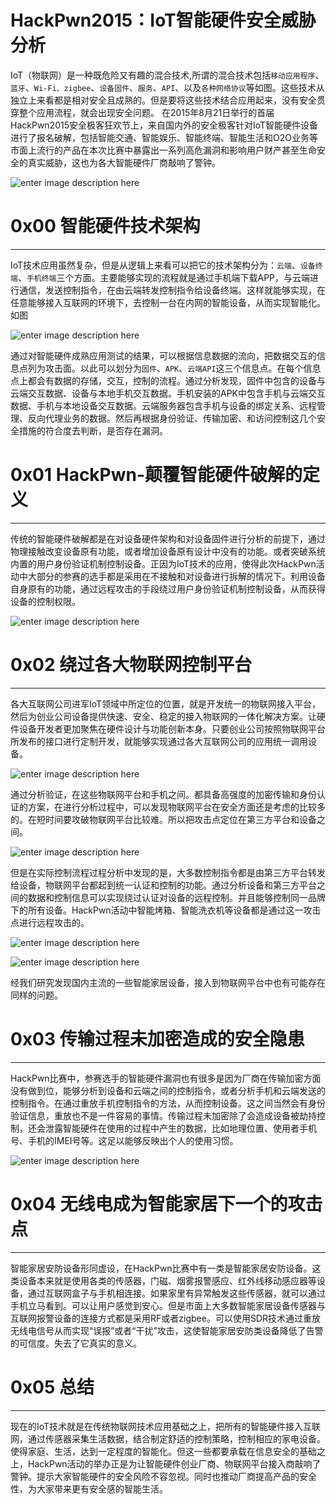 # HackPwn2015：IoT智能硬件安全威胁分析

IoT（物联网）是一种既危险又有趣的混合技术,所谓的混合技术包括`移动应用程序`、`蓝牙`、`Wi-Fi、zigbee`、`设备固件`、`服务`、`API`、以及`各种网络协议`等如图。这些技术从独立上来看都是相对安全且成熟的。但是要将这些技术结合应用起来，没有安全贯穿整个应用流程，就会出现安全问题。 在2015年8月21日举行的首届HackPwn2015安全极客狂欢节上，来自国内外的安全极客针对IoT智能硬件设备进行了报名破解，包括智能交通、智能娱乐、智能终端、智能生活和O2O业务等市面上流行的产品在本次比赛中暴露出一系列高危漏洞和影响用户财产甚至生命安全的真实威胁，这也为各大智能硬件厂商敲响了警钟。

![enter image description here](http://drops.javaweb.org/uploads/images/cafd67325ff9ae1fd532ea31423337f0c0fa7752.jpg)

0x00 智能硬件技术架构
=============

* * *

IoT技术应用虽然复杂，但是从逻辑上来看可以把它的技术架构分为：`云端`、`设备终端`、`手机终端`三个方面。主要能够实现的流程就是通过手机端下载APP，与云端进行通信，发送控制指令，在由云端转发控制指令给设备终端。这样就能够实现，在任意能够接入互联网的环境下，去控制一台在内网的智能设备，从而实现智能化。如图

![enter image description here](http://drops.javaweb.org/uploads/images/203653f805dd8fe81ed3a1fb7281202e570eab4d.jpg)

通过对智能硬件成熟应用测试的结果，可以根据信息数据的流向，把数据交互的信息点列为攻击面。以此可以划分为`固件`、`APK`、`云端API`这三个信息点。在每个信息点上都会有数据的存储，交互，控制的流程。通过分析发现，固件中包含的设备与云端交互数据、设备与本地手机交互数据。手机安装的APK中包含手机与云端交互数据、手机与本地设备交互数据。云端服务器包含手机与设备的绑定关系、远程管理、反向代理业务的数据。然后再根据身份验证、传输加密、和访问控制这几个安全措施的符合度去判断，是否存在漏洞。

0x01 HackPwn-颠覆智能硬件破解的定义
========================

* * *

传统的智能硬件破解都是在对设备硬件架构和对设备固件进行分析的前提下，通过物理接触改变设备原有功能，或者增加设备原有设计中没有的功能。或者突破系统内置的用户身份验证机制控制设备。正因为IoT技术的应用，使得此次HackPwn活动中大部分的参赛的选手都是采用在不接触和对设备进行拆解的情况下。利用设备自身原有的功能，通过远程攻击的手段绕过用户身份验证机制控制设备，从而获得设备的控制权限。

![enter image description here](http://drops.javaweb.org/uploads/images/32d720fef581d8990c04d3c9585e0359918c2f78.jpg)

0x02 绕过各大物联网控制平台
================

* * *

各大互联网公司进军IoT领域中所定位的位置，就是开发统一的物联网接入平台，然后为创业公司设备提供快速、安全、稳定的接入物联网的一体化解决方案。让硬件设备开发者更加聚焦在硬件设计与功能创新本身。只要创业公司按照物联网平台所发布的接口进行定制开发，就能够实现通过各大互联网公司的应用统一调用设备。

![enter image description here](http://drops.javaweb.org/uploads/images/4438c231643c298caa06e97833879725fc8b44be.jpg)

通过分析验证，在这些物联网平台和手机之间。都具备高强度的加密传输和身份认证的方案，在进行分析过程中，可以发现物联网平台在安全方面还是考虑的比较多的。在短时间要攻破物联网平台比较难。所以把攻击点定位在第三方平台和设备之间。

![enter image description here](http://drops.javaweb.org/uploads/images/59f0965610fb43c2272c14f806284b2b065c68a7.jpg)

但是在实际控制流程过程分析中发现的是，大多数控制指令都是由第三方平台转发给设备，物联网平台都起到统一认证和控制的功能。通过分析设备和第三方平台之间的数据和控制信息可以实现绕过认证对设备的远程控制。并且能够控制同一品牌下的所有设备。HackPwn活动中智能烤箱、智能洗衣机等设备都是通过这一攻击点进行远程攻击的。

![enter image description here](http://drops.javaweb.org/uploads/images/78a981028239d954bd55490f0f25a996f7d7f418.jpg)

![enter image description here](http://drops.javaweb.org/uploads/images/04a4b35d4ec50094a7a4491a21c7a4c7b920789d.jpg)

经我们研究发现国内主流的一些智能家居设备，接入到物联网平台中也有可能存在同样的问题。

0x03 传输过程未加密造成的安全隐患
===================

* * *

HackPwn比赛中，参赛选手的智能硬件漏洞也有很多是因为厂商在传输加密方面没有做到位，能够分析到设备和云端之间的控制指令，或者分析手机和云端发送的控制指令。在通过重放手机控制指令的方法，从而控制设备。这之间当然会有身份验证信息，重放也不是一件容易的事情。传输过程未加密除了会造成设备被劫持控制，还会泄露智能硬件在使用的过程中产生的数据，比如地理位置、使用者手机号、手机的IMEI号等。这足以能够反映出个人的使用习惯。

![enter image description here](http://drops.javaweb.org/uploads/images/2008b7b057ffe278b11ad54bc9e708a87fba8ab2.jpg)

0x04 无线电成为智能家居下一个的攻击点
=====================

* * *

智能家居安防设备形同虚设，在HackPwn比赛中有一类是智能家居安防设备。这类设备本来就是使用各类的传感器，门磁、烟雾报警感应、红外线移动感应器等设备，通过互联网盒子与手机相连接。如果家里有异常触发这些传感器，就可以通过手机立马看到。可以让用户感觉到安心。但是市面上大多数智能家居设备传感器与互联网报警设备的连接方式都是采用RF或者zigbee。可以使用SDR技术通过重放无线电信号从而实现“误报”或者“干扰”攻击，这使智能家居安防类设备降低了告警的可信度。失去了它真实的意义。

0x05 总结
=======

* * *

现在的IoT技术就是在传统物联网技术应用基础之上，把所有的智能硬件接入互联网，通过传感器采集生活数据，结合制定舒适的控制策略，控制相应的家电设备。使得家庭、生活，达到一定程度的智能化。但这一些都要承载在信息安全的基础之上，HackPwn活动的举办正是为让智能硬件创业厂商、物联网平台接入商敲响了警钟。提示大家智能硬件的安全风险不容忽视。同时也推动厂商提高产品的安全性，为大家带来更有安全感的智能生活。
